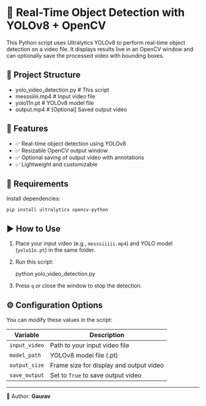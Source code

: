 # 🎯 Real-Time Object Detection with YOLOv8 + OpenCV

This Python script uses Ultralytics YOLOv8 to perform real-time object detection on a video file. It displays results live in an OpenCV window and can optionally save the processed video with bounding boxes.

## 📁 Project Structure
- yolo_video_detection.py       # This script
- messsiiiii.mp4                # Input video file
- yolo11n.pt                    # YOLOv8 model file
- output.mp4                    # [Optional] Saved output video

## 🚀 Features
- ✅ Real-time object detection using YOLOv8
- ✅ Resizable OpenCV output window
- ✅ Optional saving of output video with annotations
- ✅ Lightweight and customizable

## 🔧 Requirements

Install dependencies:

    pip install ultralytics opencv-python

## ▶️ How to Use

1. Place your input video (e.g., `messsiiiii.mp4`) and YOLO model (`yolo11n.pt`) in the same folder.
2. Run this script:

    python yolo_video_detection.py

3. Press `q` or close the window to stop the detection.

## ⚙️ Configuration Options

You can modify these values in the script:

| Variable        | Description                                 |
|----------------|---------------------------------------------|
| `input_video`   | Path to your input video file               |
| `model_path`    | YOLOv8 model file (.pt)                     |
| `output_size`   | Frame size for display and output video     |
| `save_output`   | Set to `True` to save output video          |

---

👤 Author: **Gaurav**
